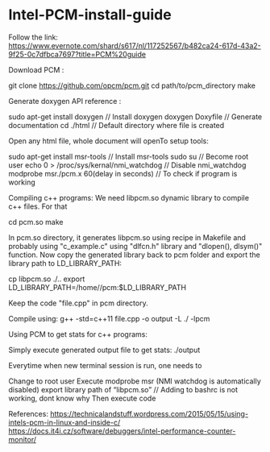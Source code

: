 # Intel-PCM-install-guide
Follow the link:
https://www.evernote.com/shard/s617/nl/117252567/b482ca24-617d-43a2-9f25-0c7dfbca7697?title=PCM%20guide

Download PCM :

git clone https://github.com/opcm/pcm.git
cd path/to/pcm_directory
make

Generate doxygen API reference :

sudo apt-get install doxygen   // Install doxygen
doxygen Doxyfile               // Generate documentation
cd ./html                      // Default directory where file is created

Open any html file, whole document will openTo setup tools:

sudo apt-get install msr-tools           // Install msr-tools
sudo su                                  // Become root user
echo 0 >  /proc/sys/kernal/nmi_watchdog  // Disable nmi_watchdog
modprobe msr./pcm.x 60(delay in seconds) // To check if program is working

Compiling c++ programs:
We need libpcm.so dynamic library to compile c++ files. For that

cd pcm.so
make

In pcm.so directory, it generates libpcm.so using recipe in Makefile and probably using "c_example.c" using "dlfcn.h" library and "dlopen(), dlsym()" function.
Now copy the generated library back to pcm folder and export the library path to LD_LIBRARY_PATH:

cp libpcm.so ./..
export LD_LIBRARY_PATH=/home/<username>/pcm:$LD_LIBRARY_PATH
  
Keep the code "file.cpp" in pcm directory.

Compile using:
g++ -std=c++11 file.cpp -o output -L ./ -lpcm

Using PCM to get stats for c++ programs:

Simply execute generated output file to get stats:
./output

Everytime when new terminal session is run, one needs to

Change to root user
Execute modprobe msr (NMI watchdog is automatically disabled)
export library path of “libpcm.so” // Adding to bashrc is not working, dont know why
Then execute code


References:
https://technicalandstuff.wordpress.com/2015/05/15/using-intels-pcm-in-linux-and-inside-c/
https://docs.it4i.cz/software/debuggers/intel-performance-counter-monitor/




